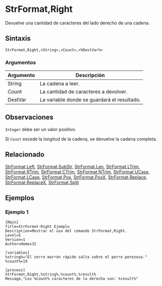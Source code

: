# StrFormat,Right

Devuelve una cantidad de caracteres del lado derecho de una cadena.

## Sintaxis

```pebakery
StrFormat,Right,<String>,<Count>,<%DestVar%>
```

### Argumentos

| Argumento | Descripción |
| --- | --- |
| String | La cadena a leer. |
| Count | La cantidad de caracteres a devolver. |
| DestVar | La variable donde se guardará el resultado. |

## Observaciones

`Integer` debe ser un valor positivo.

Si `Count` excede la longitud de la cadena, se devuelve la cadena completa.

## Relacionado

[StrFormat,Left](./Left.md), [StrFormat,SubStr](./SubStr.md), [StrFormat,Len](./Len.md), [StrFormat,LTrim](./LTrim.md), [StrFormat,RTrim](./RTrim.md), [StrFormat,CTrim](./CTrim.md), [StrFormat,NTrim](./NTrim.md), [StrFormat,UCase](./UCase.md), [StrFormat,LCase](./LCase.md), [StrFormat,Pos](./Pos.md), [StrFormat,PosX](./PosX.md), [StrFormat,Replace](./Replace.md), [StrFormat,ReplaceX](./ReplaceX.md), [StrFormat,Split](./Split)

## Ejemplos

### Ejemplo 1

```pebakery
[Main]
Title=StrFormat-Right Ejemplo
Description=Mostrar el uso del comando StrFormat,Right.
Level=5
Version=1
Author=Homes32

[variables]
%string%="El zorro marrón rápido salta sobre el perro perezoso."
%count%=19

[process]
StrFormat,Right,%string%,%count%,%result%
Message,"Los %Count% caracteres de la derecha son: %result%"
```
